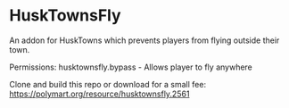 # HuskTownsFly
An addon for HuskTowns which prevents players from flying outside their town.

Permissions:
husktownsfly.bypass - Allows player to fly anywhere

Clone and build this repo or download for a small fee: https://polymart.org/resource/husktownsfly.2561
